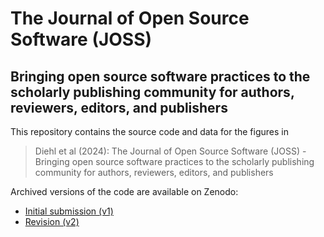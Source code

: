 # The Journal of Open Source Software (JOSS)
## Bringing open source software practices to the scholarly publishing community for authors, reviewers, editors, and publishers

This repository contains the source code and data for the figures in 

> Diehl et al (2024): The Journal of Open Source Software (JOSS) - Bringing open source software practices to the scholarly publishing community for authors, reviewers, editors, and publishers

Archived versions of the code are available on Zenodo: 

* [Initial submission (v1)](https://zenodo.org/records/12802630)
* [Revision (v2)](https://zenodo.org/records/13911249)
